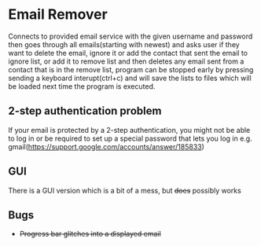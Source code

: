 # Email Remover
Connects to provided email service with the given username and password then goes through all emails(starting with newest) and asks user if they want to delete the email, ignore it or add the contact that sent the email to ignore list, or add it to remove list and then deletes any email sent from a contact that is in the remove list, program can be stopped early by pressing sending a keyboard interupt(ctrl+c) and will save the lists to files which will be loaded next time the program is executed.

## 2-step authentication problem
If your email is protected by a 2-step authentication, you might not be able to log in or be required to set up a special password that lets you log in e.g. gmail(https://support.google.com/accounts/answer/185833)

## GUI
There is a GUI version which is a bit of a mess, but ~~does~~ possibly works

## Bugs
- ~~Progress bar glitches into a displayed email~~
